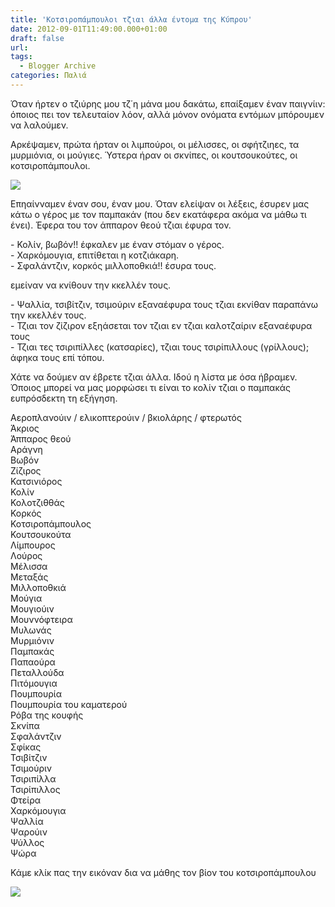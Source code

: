 ```yaml
---
title: 'Κοτσιροπάμπουλοι τζιαι άλλα έντομα της Κύπρου'
date: 2012-09-01T11:49:00.000+01:00
draft: false
url: 
tags:
  - Blogger Archive
categories: Παλιά
---
```


Όταν ήρτεν ο τζιύρης μου τζ΄η μάνα μου δακάτω, επαίξαμεν έναν παιγνίιν: όποιος πει τον τελευταίον λόον, αλλά μόνον ονόματα εντόμων μπόρουμεν να λαλούμεν.

  

Αρκέψαμεν, πρώτα ήρταν οι λιμπούροι, οι μέλισσες, οι σφήτζιηες, τα μυρμιόνια, οι μούγιες. Ύστερα ήραν οι σκνίπες, οι κουτσουκούτες, οι κοτσιροπάμπουλοι.

[![](https://blogger.googleusercontent.com/img/b/R29vZ2xl/AVvXsEgAmi2Egfu8iIFycU_gxWPNtPiGwOuWvJidmrmEnZoqRUzBtzStW-tmndpj_FZQcuU3w-PBY9NTNIWN8uaYJUy9MVgeK0-yZZZB35dnd4MTMDUsNKnqleUJJsGRqMu4887sFyF9D5iGpDI/s320/kotsiropampoulos3.png)](https://blogger.googleusercontent.com/img/b/R29vZ2xl/AVvXsEgAmi2Egfu8iIFycU_gxWPNtPiGwOuWvJidmrmEnZoqRUzBtzStW-tmndpj_FZQcuU3w-PBY9NTNIWN8uaYJUy9MVgeK0-yZZZB35dnd4MTMDUsNKnqleUJJsGRqMu4887sFyF9D5iGpDI/s1600/kotsiropampoulos3.png)

Επηαίνναμεν έναν σου, έναν μου. Όταν ελείψαν οι λέξεις, έσυρεν μας κάτω ο γέρος με τον παμπακάν (που δεν εκατάφερα ακόμα να μάθω τι ένει). Έφερα του τον άππαρον θεού τζιαι έφυρα τον.   
  
\- Κολίν, βωβόν!! έφκαλεν με έναν στόμαν ο γέρος.   
\- Χαρκόμουγια, επιτίθεται η κοτζιάκαρη.   
\- Σφαλάντζιν, κορκός μιλλοποθκιά!! έσυρα τους.  
  
εμείναν να κνίθουν την κκελλέν τους.  
  
\- Ψαλλία, τσιβίτζιν, τσιμούριν εξαναέφυρα τους τζιαι εκνίθαν παραπάνω την κκελλέν τους.  
\- Τζιαι τον ζίζιρον εξηάσεται τον τζιαι εν τζιαι καλοτζαίριν εξαναέφυρα τους  
\- Τζιαι τες τσιριπίλλες (κατσαρίες), τζιαι τους τσιρίπιλλους (γρίλλους); άφηκα τους επί τόπου.  
  
Χάτε να δούμεν αν έβρετε τζιαι άλλα. Ιδού η λίστα με όσα ήβραμεν. Όποιος μπορεί να μας μορφώσει τι είναι το κολίν τζιαι ο παμπακάς ευπρόσδεκτη τη εξήγηση.  
  

Αεροπλανούιν / ελικοπτερούιν / βκιολάρης / φτερωτός  
Άκριος  
Άππαρος θεού  
Αράγνη  
Βωβόν  
Zίζιρος  
Κατσινιόρος  
Κολίν  
Κολοτζιθθάς  
Κορκός  
Κοτσιροπάμπουλος  
Κουτσουκούτα  
Λίμπουρος  
Λούρος  
Μέλισσα  
Μεταξάς  
Μιλλοποθκιά  
Μούγια  
Μουγιούιν  
Μουννόφτειρα  
Μυλωνάς  
Μυρμιόνιν  
Παμπακάς  
Παπαούρα  
Πεταλλούδα  
Πιτόμουγια  
Πουμπουρία  
Πουμπουρία του καματερού  
Ρόβα της κουφής  
Σκνίπα  
Σφαλάντζιν  
Σφίκας  
Τσιβίτζιν  
Τσιμούριν  
Τσιριπίλλα  
Τσιρίπιλλος  
Φτείρα  
Χαρκόμουγια  
Ψαλλία  
Ψαρούιν  
Ψύλλος  
Ψώρα  
  
Κάμε κλίκ πας την εικόναν δια να μάθης τον βίον του κοτσιροπάμπουλου  

[![](https://blogger.googleusercontent.com/img/b/R29vZ2xl/AVvXsEjJpDl8V0ZPbmL1U16C6SJ6Srkqj2QIbinrTLVMOg-t0lLBaI8L3uJByLHGdfuollTo1Fbbu-gg0JzoINpogXsOJavF6tv1gsHxDc4FmrvZ4kr3NFu8BqU3uLMo4E9Hag1BR0OJPGxmHpo/s320/kotsiropampoulos1.png)](https://blogger.googleusercontent.com/img/b/R29vZ2xl/AVvXsEjJpDl8V0ZPbmL1U16C6SJ6Srkqj2QIbinrTLVMOg-t0lLBaI8L3uJByLHGdfuollTo1Fbbu-gg0JzoINpogXsOJavF6tv1gsHxDc4FmrvZ4kr3NFu8BqU3uLMo4E9Hag1BR0OJPGxmHpo/s1600/kotsiropampoulos1.png)
